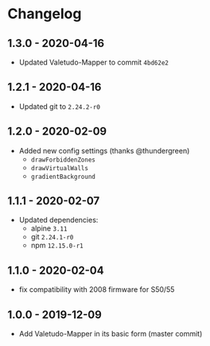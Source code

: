 # Changelog

## 1.3.0 - 2020-04-16

* Updated Valetudo-Mapper to commit `4bd62e2`


## 1.2.1 - 2020-04-16

* Updated git to `2.24.2-r0`


## 1.2.0 - 2020-02-09

* Added new config settings (thanks @thundergreen)
  * `drawForbiddenZones`
  * `drawVirtualWalls`
  * `gradientBackground`


## 1.1.1 - 2020-02-07

* Updated dependencies:
  * alpine `3.11`
  * git `2.24.1-r0`
  * npm `12.15.0-r1`


## 1.1.0 - 2020-02-04

* fix compatibility with 2008 firmware for S50/55


## 1.0.0 - 2019-12-09

* Add Valetudo-Mapper in its basic form (master commit)
